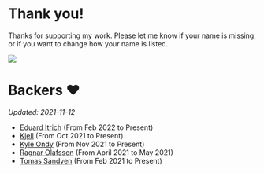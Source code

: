 Thank you!
============

Thanks for supporting my work. Please let me know if your name is missing, or
if you want to change how your name is listed.

<img src="https://camo.githubusercontent.com/17ecee213772140f80e8a62f098abb9d20599d578382522065ca66dceba3b182/68747470733a2f2f6769746875622e6769746875626173736574732e636f6d2f696d616765732f6d6f64756c65732f736974652f73706f6e736f72732f706978656c2d6d6f6e612d68656172742e676966">

Backers :heart:
===============

*Updated: 2021-11-12*


- [Eduard Itrich](https://github.com/itrich) (From Feb 2022 to Present)
- [Kjell](https://github.com/KjellMorgenstern) (From Oct 2021 to Present)
- [Kyle Ondy](https://github.com/KyleOndy) (From Nov 2021 to Present)
- [Ragnar Olafsson](https://github.com/roo1989) (From April 2021 to May 2021)
- [Tomas Sandven](https://github.com/Hubro) (From Feb 2021 to Present)

